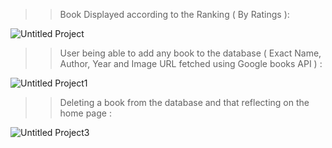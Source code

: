 >> Book Displayed according to the Ranking ( By Ratings ):

![Untitled Project](https://github.com/krizhnaa/Personal-BookTracker.py/assets/86138069/8846e4f3-1e01-4d8a-a7d6-a2572e409a71)

>> User being able to add any book to the database ( Exact Name, Author, Year and Image URL fetched using Google books API ) :

![Untitled Project1](https://github.com/krizhnaa/Personal-BookTracker.py/assets/86138069/45e9b257-3ba4-48a8-a612-a04d8fed29c3)

>> Deleting a book from the database and that reflecting on the home page :

![Untitled Project3](https://github.com/krizhnaa/Personal-BookTracker.py/assets/86138069/cfd34f85-2ba0-48f7-bcb3-df8a9bbd8a43)
